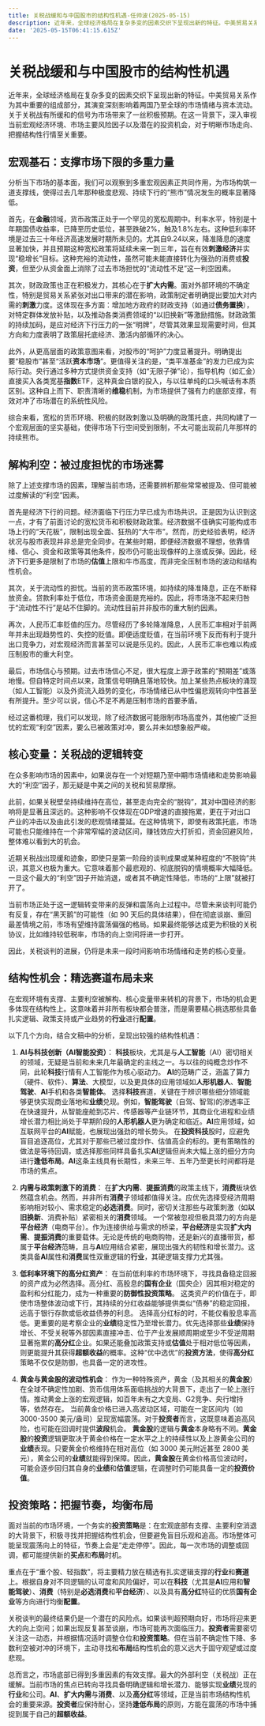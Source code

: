 ```yaml
---
title: 关税战缓和与中国股市的结构性机遇-任帅波(2025-05-15)
description: 近年来，全球经济格局在复杂多变的因素交织下呈现出新的特征。中美贸易关系作为其中重要的组成部分，其演变深刻影响着两国乃至全球的市场情绪与资本流动。关于关税战有所缓和的信号为市场带来了一丝积极预期。在这一背景下，深入审视当前宏观经济环境、市场主要风险因子以及潜在的投资机会，对于明晰市场走向、把握结构性行情至关重要。
date: '2025-05-15T06:41:15.615Z'
---
```



# 关税战缓和与中国股市的结构性机遇

近年来，全球经济格局在复杂多变的因素交织下呈现出新的特征。中美贸易关系作为其中重要的组成部分，其演变深刻影响着两国乃至全球的市场情绪与资本流动。关于关税战有所缓和的信号为市场带来了一丝积极预期。在这一背景下，深入审视当前宏观经济环境、市场主要风险因子以及潜在的投资机会，对于明晰市场走向、把握结构性行情至关重要。

## 宏观基石：支撑市场下限的多重力量

分析当下市场的基本面，我们可以观察到多重宏观因素正共同作用，为市场构筑一道支撑线，使得过去几年那种极度悲观、持续下行的“熊市”情况发生的概率显著降低。

首先，在**金融**领域，货币政策正处于一个罕见的宽松周期中。利率水平，特别是十年期国债收益率，已降至历史低位，甚至跌破2%，触及1.8%左右。这种低利率环境是过去三十年经济高速发展时期所未见的。尤其自9.24以来，降准降息的速度显著加快，并且预期这种宽松政策将延续未来一到三年，旨在有效**刺激经济**并实现“稳增长”目标。这种充裕的流动性，虽然可能未能直接转化为强劲的消费或**投资**，但至少从资金面上消除了过去市场担忧的“流动性不足”这一利空因素。

其次，财政政策也正在积极发力，其核心在于**扩大内需**。面对外部环境的不确定性，特别是贸易关系紧张对出口带来的潜在影响，政策制定者明确提出要加大对内需的**刺激**力度。这体现在多方面：增加地方政府的财政支持（如通过**债务置换**），对特定群体发放补贴，以及推动各类消费领域的“以旧换新”等激励措施。财政政策的持续加码，是应对经济下行压力的一张“明牌”，尽管其效果显现需要时间，但其方向和力度表明了政策层托底经济、激活内部循环的决心。

此外，从更高层面的政策意图来看，对股市的“呵护”力度显著提升。明确提出要“稳股市”甚至“活跃**资本市场**”。更值得关注的是，“类平准基金”的发力已成为实际行动。央行通过多种方式提供资金支持（如“无限子弹”论），指导机构（如汇金）直接买入各类宽基**指数**ETF，这种真金白银的投入，与以往单纯的口头喊话有本质区别。这种自上而下、职责清晰的**维稳**机制，为市场提供了强有力的底部支撑，有效对冲了市场潜在的系统性风险。

综合来看，宽松的货币环境、积极的财政刺激以及明确的政策托底，共同构建了一个宏观层面的坚实基础，使得市场下行空间受到限制，不太可能出现前几年那样的持续熊市。

## 解构利空：被过度担忧的市场迷雾

除了上述支撑市场的因素，理解当前市场，还需要辨析那些常常被提及、但可能被过度解读的“利空”因素。

首先是经济下行的问题。经济面临下行压力早已成为市场共识。正是因为认识到这一点，才有了前面讨论的宽松货币和积极财政政策。经济数据不佳确实可能构成市场上行的“天花板”，限制出现全面、狂热的“大牛市”。然而，历史经验表明，经济状况与股市表现并非总是完全同步。在某些时期，即便经济数据不理想，依靠情绪、信心、资金和政策等其他条件，股市仍可能出现像样的上涨或反弹。因此，经济下行更多是限制了市场的**估值**上限和牛市高度，而非完全压制市场的波动和结构性机会。

其次，关于流动性的担忧。当前的货币政策环境，如持续的降准降息，正在不断释放资金。贷款利率处于低位，市场资金面是充裕的。因此，将市场涨不起来归咎于“流动性不行”是站不住脚的。流动性目前并非股市的重大制约因素。

再次，人民币汇率贬值的压力。尽管经历了多轮降准降息，人民币汇率相对于前两年并未出现趋势性的、失控的贬值。即便适度贬值，在当前环境下反而有利于提升出口竞争力，对宏观经济而言甚至可以说是乐见的。因此，人民币汇率也难以构成压制股市的重大利空。

最后，市场信心与预期。过去市场信心不足，很大程度上源于政策的“预期差”或落地慢。但自特定时间点以来，政策信号明确且落地较快。加上某些热点板块的涌现（如人工智能）以及外资流入趋势的变化，市场情绪已从中性偏悲观转向中性甚至有所提升。至少可以说，信心不足不再是压制市场的首要矛盾。

经过这番梳理，我们可以发现，除了经济数据可能限制市场高度外，其他被广泛担忧的宏观“利空”因素，要么已被政策对冲，要么并未如想象般严峻。

## 核心变量：关税战的逻辑转变

在众多影响市场的因素中，如果说存在一个对短期乃至中期市场情绪和走势影响最大的“利空”因子，那无疑是中美之间的关税和贸易摩擦。

此前，如果关税壁垒持续维持在高位，甚至走向完全的“脱钩”，其对中国经济的影响将是显著且深远的。这种影响不仅体现在GDP增速的直接拖累，更在于对出口产业的冲击以及由此引发的悲观情绪蔓延。在这种情境下，即使有政策托底，市场可能也只能维持在一个非常窄幅的波动区间，赚钱效应大打折扣，资金回避风险，整体难以看到大的机会。

近期关税战出现缓和迹象，即使只是第一阶段的谈判成果或某种程度的“不脱钩”共识，其意义也极为重大。它意味着那个最悲观的、彻底脱钩的情境概率大幅降低。一旦这个最大的“利空”因子开始消退，或者其不确定性降低，市场的“上限”就被打开了。

当前市场正处于这一逻辑转变带来的反弹和震荡向上过程中。尽管未来谈判可能仍有反复，存在“黑天鹅”的可能性（如 90 天后的具体结果），但在彻底谈崩、重回最差情境之前，市场有望维持震荡偏强的格局。如果最终能够达成更为积极的关税协议，比如维持较低税率，市场的向上空间将进一步打开。

因此，关税谈判的进展，仍将是未来一段时间影响市场情绪和走势的核心变量。

## 结构性机会：精选赛道布局未来

在宏观环境有支撑、主要利空被解构、核心变量带来转机的背景下，市场的机会更多体现在结构性上。这意味着并非所有板块都会普涨，而是需要精心挑选那些具备扎实逻辑、政策支持或产业趋势的**行业**进行**配置**。

以下几个方向，结合文稿中的分析，呈现出较强的结构性机遇：

1.  **AI与科技创新（AI智能投资）**：
    **科技**板块，尤其是与**人工智能**（AI）密切相关的领域，无疑是当前和未来几年最确定的主线之一。与以往的纯概念炒作不同，此轮**科技**行情有人工智能作为核心驱动力。
    **AI**的范畴广泛，涵盖了算力（硬件、软件）、**算法**、大模型，以及更具体的应用领域如**人形机器人**、**智能驾驶**、**AI**手机和各类**智能体**。
    选择**科技**赛道，关键在于辨识哪些细分领域能够更快实现商业落地和**业绩**兑现。例如，**智能驾驶**（自驾、智驾)的渗透率正在快速提升，从智能座舱到芯片、传感器等产业链环节，其商业化进程和业绩增长潜力相比尚处于早期阶段的**人形机器人**更为确定和临近。**AI**应用领域，如互联网平台的**AI**赋能，也展现出强劲的增长势头。
    在**投资科技**股时，应避免盲目追逐高位，尤其对于那些已被过度炒作、估值高企的标的。更有策略性的做法是等待回调，或选择那些同样具备扎实**AI**逻辑但尚未大幅上涨的细分方向进行**逢低布局**。**AI**这条主线具有长期性，未来三年、五年乃至更长时间都将是市场的焦点。

2.  **内需与政策刺激下的消费**：
    在**扩大内需**、**提振消费**的政策主线下，**消费**板块依然蕴含机会。然而，并非所有**消费**子领域都值得关注。应优先选择受经济周期影响相对较小、需求稳定的**必选消费**。同时，密切关注那些与政策刺激（如**以旧换新**、消费补贴）紧密相关的**消费**领域。
    一个常被忽视但极具潜力的方向是**平台经济**（电商平台）。作为连接供给与需求的桥梁，**平台经济**是实现**扩大内需**、**提振消费**的重要载体。无论是传统的电商购物，还是新兴的直播带货，都属于**平台经济**范畴，且与**AI**应用结合紧密，展现出强大的韧性和增长潜力。这类具备**AI**属性和**消费**属性双重逻辑的**行业**，其硬逻辑支撑力尤其强。

3.  **低利率环境下的高分红资产**：
    在当前低利率的市场环境下，寻找具备稳定回报的资产成为必然选择。高分红、高股息的**国有企业**（国央企）因其相对稳定的盈利和分红能力，成为一种重要的**防御性投资策略**。
    这类资产的价值在于，即使市场整体波动或下行，其持续的分红收益能够提供类似“债券”的稳定回报，远高于银行存款或低收益债券的利息。
    选择高分红标的时，不能仅看股息率高低。更重要的是考察企业的**业绩**稳定性乃至增长潜力。优先选择那些**业绩**保持增长、不受关税等外部因素直接冲击、位于产业发展顺周期或至少不受逆周期显著拖累的**高分红**企业。如果还能叠加政策支持或**估值**处于相对低位等因素，则更能提升其获得**超额收益**的概率。这种“优中选优”的**投资方法**，使得**高分红**策略不仅仅是防御，也具备一定的进攻性。

4.  **黄金与黄金股的波动性机会**：
    作为一种特殊资产，黄金（及其相关的**黄金股**）在全球不确定性加剧、货币信用体系面临挑战的大背景下，走出了一轮上涨行情。推动黄金上涨的宏观逻辑，如百年未有之大变局、G2竞争、央行增持等，依然存在。
    当前黄金价格已进入高波动区域，可能在一定区间内（如 3000-3500 美元/盎司）呈现宽幅震荡。对于**投资者**而言，这既意味着追高风险，也可能在回调时提供**波段**机会。
    **黄金股**的逻辑与**黄金**本身略有不同。**黄金股**的**投资**逻辑更取决于黄金价格在一定水平之上的持续性以及上游黄金公司的**业绩**表现。只要黄金价格维持在相对高位（如 3000 美元附近甚至 2800 美元），黄金公司的**业绩**就能得到保障。因此，**黄金股**在黄金价格高位波动时，可能会逐步回归其自身的**业绩**和**估值**逻辑，在调整时仍可能具备一定的**投资价值**。

## 投资策略：把握节奏，均衡布局

面对当前的市场环境，一个务实的**投资策略**是：在宏观底部有支撑、主要利空消退的大背景下，积极寻找并把握结构性机会，但要避免盲目乐观和追高。市场整体可能呈现震荡向上的特征，节奏上会是“走走停停”。因此，每一次市场的调整或回调，都可能提供新的**买点**和**布局**时机。

重点在于“重个股、轻指数”，将主要精力放在精选有扎实逻辑支撑的**行业**和**赛道**上。根据自身对不同逻辑的认可度和风险偏好，可以在**科技**（尤其是**AI**应用和**智能驾驶**）、**消费**（特别是**必选消费**和**平台经济**）、以及具有**高分红**特征的优质**国有企业**等方向进行均衡**配置**。

关税谈判的最终结果仍是一个潜在的风险点。如果谈判超预期向好，市场将迎来更大的向上空间；如果出现反复甚至谈崩，市场可能再次面临压力。**投资者**需要密切关注这一动态，并根据情况适时调整仓位和**投资策略**。但在当前不确定性下降、多数利空被对冲的环境下，主动寻找和**布局**结构性机会的意义远大于固守观望或过度悲观。

总而言之，市场底部已得到多重因素的有效支撑。最大的外部利空（关税战）正在缓解。当前市场的焦点已转向寻找具备明确逻辑和增长潜力、能够实现**业绩**兑现的**行业**和公司。**AI**、**扩大内需**与**消费**、以及**高分红**等领域，正是当前市场结构性机会的重要来源。**投资者**应保持耐心，坚持**逢低布局**的原则，方能在震荡的市场中捕捉到属于自己的**超额收益**。

